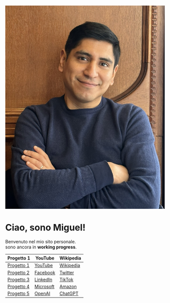 ![La mia foto](foto.jpeg)

# Ciao, sono Miguel!

Benvenuto nel mio sito personale.  
sono ancora in **working progress**.

| Progetto 1 | YouTube | Wikipedia |
|------------|---------|-----------|
| [Progetto 1](https://www.google.com) | [YouTube](https://www.youtube.com) | [Wikipedia](https://it.wikipedia.org) |
| [Progetto 2](https://www.github.com) | [Facebook](https://www.facebook.com) | [Twitter](https://www.twitter.com) |
| [Progetto 3](https://www.instagram.com) | [LinkedIn](https://www.linkedin.com) | [TikTok](https://www.tiktok.com) |
| [Progetto 4](https://www.apple.com) | [Microsoft](https://www.microsoft.com) | [Amazon](https://www.amazon.it) |
| [Progetto 5](https://www.netflix.com) | [OpenAI](https://openai.com) | [ChatGPT](https://chat.openai.com) |
<!--
**MiguelAngel-84/MiguelAngel-84** is a ✨ _special_ ✨ repository because its `README.md` (this file) appears on your GitHub profile.

Here are some ideas to get you started:

- 🔭 I’m currently working on ...
- 🌱 I’m currently learning ...
- 👯 I’m looking to collaborate on ...
- 🤔 I’m looking for help with ...
- 💬 Ask me about ...
- 📫 How to reach me: ...
- 😄 Pronouns: ...
- ⚡ Fun fact: ...
-->
